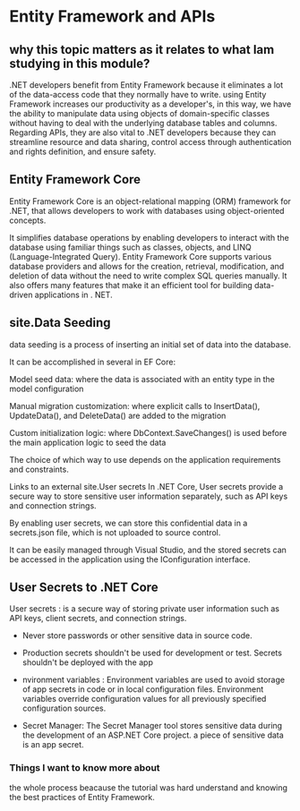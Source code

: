 # Entity Framework and APIs

## why this topic matters as it relates to what Iam studying in this module?

.NET developers benefit from Entity Framework because it eliminates a lot of the data-access code that they normally have to write. using Entity Framework increases our productivity as a developer's, in this way, we have the ability to manipulate data using objects of domain-specific classes without having to deal with the underlying database tables and columns. Regarding APIs, they are also vital to .NET developers because they can streamline resource and data sharing, control access through authentication and rights definition, and ensure safety.

## Entity Framework Core

Entity Framework Core is an object-relational mapping (ORM) framework for .NET, that allows developers to work with databases using object-oriented concepts.

It simplifies database operations by enabling developers to interact with the database using familiar things such as classes, objects, and LINQ (Language-Integrated Query). Entity Framework Core supports various database providers and allows for the creation, retrieval, modification, and deletion of data without the need to write complex SQL queries manually. It also offers many features that make it an efficient tool for building data-driven applications in . NET.

## site.Data Seeding

data seeding is a process of inserting an initial set of data into the database.

It can be accomplished in several in EF Core:

Model seed data: where the data is associated with an entity type in the model configuration

Manual migration customization: where explicit calls to InsertData(), UpdateData(), and DeleteData() are added to the migration

Custom initialization logic: where DbContext.SaveChanges() is used before the main application logic to seed the data

The choice of which way to use depends on the application requirements and constraints.

Links to an external site.User secrets
In .NET Core, User secrets provide a secure way to store sensitive user information separately, such as API keys and connection strings.

By enabling user secrets, we can store this confidential data in a secrets.json file, which is not uploaded to source control.

It can be easily managed through Visual Studio, and the stored secrets can be accessed in the application using the IConfiguration interface.

## User Secrets to .NET Core

User secrets : is a secure way of storing private user information such as API keys, client secrets, and connection strings.

- Never store passwords or other sensitive data in source code.
- Production secrets shouldn't be used for development or test. Secrets shouldn't be deployed with the app  

- nvironment variables : Environment variables are used to avoid storage of app secrets in code or in local configuration files. Environment variables override configuration values for all previously specified configuration sources.

- Secret Manager: The Secret Manager tool stores sensitive data during the development of an ASP.NET Core project. a piece of sensitive data is an app secret.

### Things I want to know more about

the whole process beacause the tutorial was hard understand and knowing the best practices of Entity Framework.
